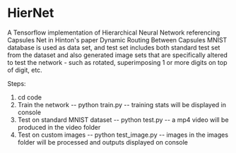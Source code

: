 # HierNet
A Tensorflow implementation of Hierarchical Neural Network referencing Capsules Net in Hinton's paper Dynamic Routing Between Capsules
MNIST database is used as data set, and test set includes both standard test set from the dataset and also generated image sets that are specifically altered to test the network - such as rotated, superimposing 1 or more digits on top of digit, etc.

Steps:
1. cd code
2. Train the network
  -- python train.py
  -- training stats will be displayed in console
3. Test on standard MNIST dataset
  -- python test.py
  -- a mp4 video will be produced in the video folder
4. Test on custom images
  -- python test_image.py
  -- images in the images folder will be processed and outputs displayed on console
